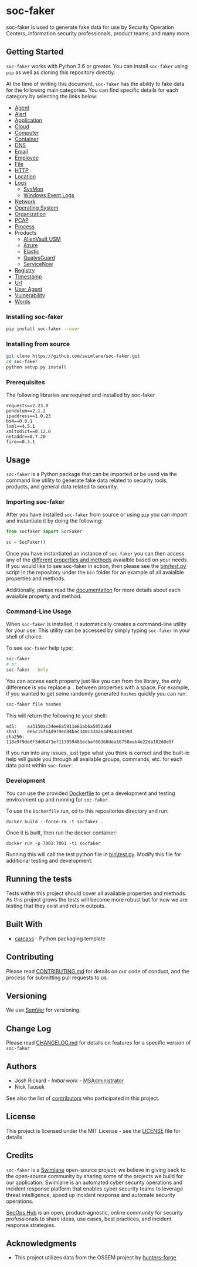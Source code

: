 # soc-faker

soc-faker is used to generate fake data for use by Security Operation Centers, Information security professionals, product teams, and many more.

## Getting Started

`soc-faker` works with Python 3.6 or greater. You can install `soc-faker` using `pip` as well as cloning this repository directly.

At the time of writing this document, `soc-faker` has the ability to fake data for the following main categories.  You can find specific details for each category by selecting the links below:

* [Agent](docs/source/faker/agent.md)
* [Alert](docs/source/faker/alert.md)
* [Application](docs/source/faker/application.md)
* [Cloud](docs/source/faker/cloud.md)
* [Computer](docs/source/faker/computer.md)
* [Container](docs/source/faker/container.md)
* [DNS](docs/source/faker/dns.md)
* [Email](docs/source/faker/email.md)
* [Employee](docs/source/faker/employee.md)
* [File](docs/source/faker/file.md)
* [HTTP](docs/source/faker/http.md)
* [Location](docs/source/faker/location.md)
* [Logs](docs/source/faker/logs.md)
    * [SysMon](docs/source/faker/sysmon.md)
    * [Windows Event Logs](docs/source/faker/eventlog.md)
* [Network](docs/source/faker/network.md)
* [Operating System](docs/source/faker/operating_system.md)
* [Organization](docs/source/faker/organization.md)
* [PCAP](docs/source/faker/pcap.md)
* [Process](docs/source/faker/process.md)
* Products
    * [AlienVault USM](docs/source/faker/alienvaultusm.md)
    * [Azure](docs/source/faker/azure.md)
    * [Elastic](docs/source/faker/elastic.md)
    * [QualysGuard](docs/source/faker/qualysguard.md)
    * [ServiceNow](docs/source/faker/servicenow.md)
* [Registry](docs/source/faker/registry.md)
* [Timestamp](docs/source/faker/timestamp.md)
* [Url](docs/source/faker/url.md)
* [User Agent](docs/source/faker/useragent.md)
* [Vulnerability](docs/source/faker/vulnerability)
* [Words](docs/source/faker/words.md)


### Installing soc-faker

```bash
pip install soc-faker --user
```

### Installing from source

```bash
git clone https://github.com/swimlane/soc-faker.git
cd soc-faker
python setup.py install
```

### Prerequisites

The following libraries are required and installed by soc-faker

```
requests==2.23.0
pendulum==2.1.2
ipaddress==1.0.23
bs4==0.0.1
lxml==4.5.1
xmltodict==0.12.0
netaddr==0.7.20
fire==0.3.1
```

## Usage

`soc-faker` is a Python package that can be imported or be used via the command line utility to generate fake data related to security tools, products, and general data related to security.

### Importing soc-faker

After you have installed `soc-faker` from source or using `pip` you can import and instantiate it by doing the following:

```python
from socfaker import SocFaker

sc = SocFaker()
```

Once you have instantiated an instance of `soc-faker` you can then access any of the [different properties and methods](docs/source/index.md) avaialble based on your needs. If you would like to see soc-faker in action, then please see the [bin/test.py](bin/test.py) script in the repository under the `bin` folder for an example of all avaialble properties and methods.

Additionally, please read the [documentation](docs/source/index.md) for more details about each avaialble property and method.

### Command-Line Usage

When `soc-faker` is installed, it automatically creates a command-line utility for your use.  This utility can be accessed by simply typing `soc-faker` in your shell of choice.  

To see `soc-faker` help type:

```bash
soc-faker
# or
soc-faker --help
```

You can access each property just like you can from the library, the only difference is you replace a `.` between properties with a space.  For example, if you wanted to get some randomly generated `hashes` quickly you can run:

```bash
soc-faker file hashes
```

This will return the following to your shell:


```output
md5:    aa3150ac34ee6a5911e61ab6a5052a6d
sha1:   de5c15f64d979ed84bac340c334a63d94401059d
sha256: 118a9f9de8f3dd6471ef113959485ecbaf66368dea16758eab4e22da182d0e9f
```

If you run into any issues, just type what you think is correct and the built-in help will guide you through all available groups, commands, etc. for each data point within `soc-faker`.

### Development

You can use the provided [Dockerfile](Dockerfile) to get a development and testing environment up and running for `soc-faker`.

To use the `Dockerfile` run, cd to this repositories directory and run:

```
docker build --force-rm -t socfaker .
```

Once it is built, then run the docker container:

```
docker run -p 7001:7001 -ti socfaker
```

Running this will call the test python file in [bin\test.py](bin\test.py).  Modify this file for additional testing and development.


## Running the tests

Tests within this project should cover all available properties and methods.  As this project grows the tests will become more robust but for now we are testing that they exist and return outputs.

## Built With

* [carcass](https://github.com/MSAdministrator/carcass) - Python packaging template

## Contributing

Please read [CONTRIBUTING.md](CONTRIBUTING.md) for details on our code of conduct, and the process for submitting pull requests to us.

## Versioning

We use [SemVer](http://semver.org/) for versioning. 

## Change Log

Please read [CHANGELOG.md](CHANGELOG.md) for details on features for a specific version of `soc-faker`

## Authors

* Josh Rickard - *Initial work* - [MSAdministrator](https://github.com/msadministrator)
* Nick Tausek

See also the list of [contributors](https://github.com/{github_username}/{package_name}/contributors) who participated in this project.

## License

This project is licensed under the MIT License - see the [LICENSE](LICENSE.md) file for details

## Credits

`soc-faker` is a [Swimlane](https://swimlane.com) open-source project; we believe in giving back to the open-source community by sharing some of the projects we build for our application. Swimlane is an automated cyber security operations and incident response platform that enables cyber security teams to leverage threat intelligence, speed up incident response and automate security operations.

[SecOps Hub](https://secopshub.com) is an open, product-agnostic, online community for security professionals to share ideas, use cases, best practices, and incident response strategies.

## Acknowledgments

* This project utilizes data from the OSSEM project by [hunters-forge](https://github.com/hunters-forge/OSSEM)
